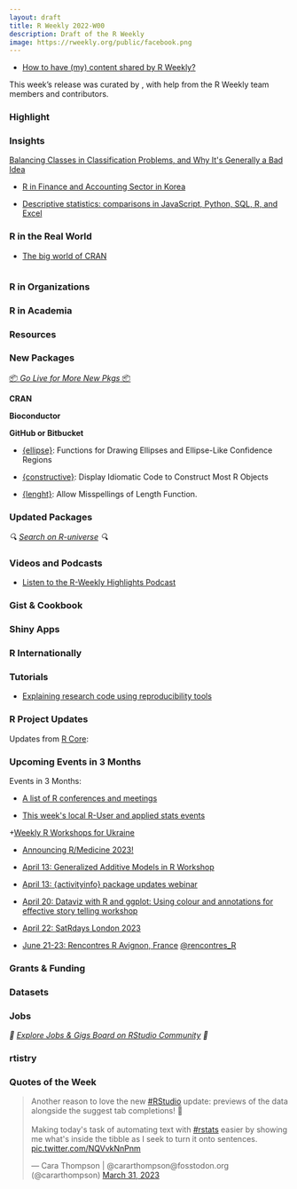 ```yaml
---
layout: draft
title: R Weekly 2022-W00
description: Draft of the R Weekly
image: https://rweekly.org/public/facebook.png
---
```



+ [How to have (my) content shared by R Weekly?](https://github.com/rweekly/rweekly.org#how-to-have-my-content-shared-by-r-weekly)

This week’s release was curated by [](), with help from the R Weekly team members and contributors.



###  Highlight



### Insights

[Balancing Classes in Classification Problems, and Why It's Generally a Bad Idea](https://matthewrkaye.com/posts/2023-03-25-balancing-classes/balancing-classes.html)

+ [R in Finance and Accounting Sector in Korea](https://www.r-consortium.org/blog/2023/03/27/r-in-finance-and-accounting-sector-in-korea)

+ [Descriptive statistics: comparisons in JavaScript, Python, SQL, R, and Excel](https://observablehq.com/@observablehq/descriptive-statistics-translations)

### R in the Real World

+ [The big world of CRAN](https://anatomyofcode.com/cranmap/)

![]()

###  R in Organizations



###  R in Academia



###  Resources



###  New Packages

<p class="added-hostname"><a href="https://rweekly.org/live" target="_blank" class="externalLink">📦 <i>Go Live for More New Pkgs</i> 📦</a></p>


**CRAN**



**Bioconductor**



**GitHub or Bitbucket**

+ [{ellipse}](https://github.com/dmurdoch/ellipse): Functions for Drawing Ellipses and Ellipse-Like Confidence Regions

+ [{constructive}](https://github.com/cynkra/constructive): Display Idiomatic Code to Construct Most R Objects

+ [{lenght}](https://github.com/cobrbra/lenght): Allow Misspellings of Length Function.

### Updated Packages

<i>🔍 [Search on R-universe](https://r-universe.dev/search/) 🔍</i>

###  Videos and Podcasts

* [Listen to the R-Weekly Highlights Podcast](https://rweekly.fireside.fm/)


### Gist & Cookbook



### Shiny Apps



### R Internationally



###  Tutorials

+ [Explaining research code using reproducibility tools](https://softloud.github.io/onetimetrophybitch/posts/2023-03-30-micropackaging/)

<!--<div class="post-more-begin></div><div class="post-more-end"></div>-->

###  R Project Updates

Updates from [R Core](http://developer.r-project.org/blosxom.cgi/R-devel/NEWS):


###  Upcoming Events in 3 Months

Events in 3 Months:

+ [A list of R conferences and meetings](https://jumpingrivers.github.io/meetingsR/events.html)

+ [This week's local R-User and applied stats events](https://community.rstudio.com/c/irl)

+[Weekly R Workshops for Ukraine](https://sites.google.com/view/dariia-mykhailyshyna/main/r-workshops-for-ukraine)

+ [Announcing R/Medicine 2023!](https://www.r-consortium.org/blog/2023/03/17/announcing-r-medicine-2023)

+ [April 13: Generalized Additive Models in R Workshop](https://www.r-bloggers.com/2023/03/generalized-additive-models-in-r-workshop/)

+ [April 13: {activityinfo} package updates webinar](https://www.activityinfo.org/support/webinars/2023-04-13-R-package-updates.html)

+ [April 20: Dataviz with R and ggplot: Using colour and annotations for effective story telling workshop](https://www.r-bloggers.com/2023/03/dataviz-with-r-and-ggplot-using-colour-and-annotations-for-effective-story-telling-workshop/)

+ [April 22: SatRdays London 2023](https://www.jumpingrivers.com/blog/satrdays-london-speakers/)

+ [June 21-23: Rencontres R Avignon, France](https://rr2023.sciencesconf.org) [@rencontres_R](https://twitter.com/rencontres_r)

### Grants & Funding


### Datasets


### Jobs

<i>💼 [Explore Jobs & Gigs Board on RStudio Community](https://community.rstudio.com/c/jobs/) 💼</i>

###  rtistry


###  Quotes of the Week

<blockquote class="twitter-tweet"><p lang="en" dir="ltr">Another reason to love the new <a href="https://twitter.com/hashtag/RStudio?src=hash&amp;ref_src=twsrc%5Etfw">#RStudio</a> update: previews of the data alongside the suggest tab completions! 🤩<br><br>Making today&#39;s task of automating text with <a href="https://twitter.com/hashtag/rstats?src=hash&amp;ref_src=twsrc%5Etfw">#rstats</a> easier by showing me what&#39;s inside the tibble as I seek to turn it onto sentences. <a href="https://t.co/NQVvkNnPnm">pic.twitter.com/NQVvkNnPnm</a></p>&mdash; Cara Thompson | @cararthompson@fosstodon.org (@cararthompson) <a href="https://twitter.com/cararthompson/status/1641780284851994626?ref_src=twsrc%5Etfw">March 31, 2023</a></blockquote> <script async src="https://platform.twitter.com/widgets.js" charset="utf-8"></script> 


